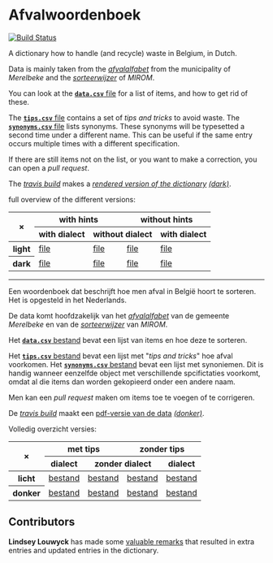 # Afvalwoordenboek

[![Build Status](https://travis-ci.com/hapytex/afvalwoordenboek.svg?branch=master)](https://travis-ci.com/hapytex/afvalwoordenboek)

A dictionary how to handle (and recycle) waste in Belgium, in Dutch.

Data is mainly taken from the [*afvalalfabet*](https://www.merelbeke.be/sites/default/files/bijlage/Afvalalfabet.pdf) from the municipality of *Merelbeke* and the [*sorteerwijzer*](https://www.mirom.be/sorteerwijzer) of *MIROM*.

You can look at the [**`data.csv`** file](data/data.csv) for a list of
items, and how to get rid of these.

The [**`tips.csv`** file](data/tips.csv) contains a set of *tips and tricks* to avoid
waste. The [**`synonyms.csv`** file](data/synonyms.csv) lists synonyms. These
synonyms will be typesetted a second time under a different name. This can be
useful if the same entry occurs multiple times with a different specification.

If there are still items not on the list, or you want to make a correction, you
can open a *pull request*.

The [*travis build*](travis-ci.com/github/hapytex/afvalwoordenboek) makes a [*rendered version of the dictionary*](https://hapytex.github.io/afvalwoordenboek/afvalwoordenboek_light.pdf) [*(dark)*](https://hapytex.github.io/afvalwoordenboek/afvalwoordenboek_dark.pdf).

full overview of the different versions:
<table>
<thead>
  <tr>
    <th rowspan="2">&times;</th>
    <th colspan="2">with hints</th>
    <th colspan="2">without hints</th>
  </tr>
  <tr>
    <th>with dialect</th>
    <th colspan="2">without dialect</th>
    <th>with dialect</th>
  </tr>
</thead>
<tbody>
  <tr>
    <th>light</th>
    <td><a href="https://hapytex.github.io/afvalwoordenboek/afvalwoordenboek_light.pdf">file</a></td>
    <td><a href="https://hapytex.github.io/afvalwoordenboek/afvalwoordenboek_light_no-dialect.pdf">file</a></td>
    <td><a href="https://hapytex.github.io/afvalwoordenboek/afvalwoordenboek_light_no-tips_no-dialect.pdf">file</a></td>
    <td><a href="https://hapytex.github.io/afvalwoordenboek/afvalwoordenboek_light_no-tips.pdf">file</a></td>
  </tr>
  <tr>
    <th>dark</th>
    <td><a href="https://hapytex.github.io/afvalwoordenboek/afvalwoordenboek_dark.pdf">file</a></td>
    <td><a href="https://hapytex.github.io/afvalwoordenboek/afvalwoordenboek_dark_no-dialect.pdf">file</a></td>
    <td><a href="https://hapytex.github.io/afvalwoordenboek/afvalwoordenboek_dark_no-tips_no-dialect.pdf">file</a></td>
    <td><a href="https://hapytex.github.io/afvalwoordenboek/afvalwoordenboek_dark_no-tips.pdf">file</a></td>
  </tr>
</tbody>
</table>


---

Een woordenboek dat beschrijft hoe men afval in België hoort te sorteren. Het is
opgesteld in het Nederlands.

De data komt hoofdzakelijk van het [*afvalalfabet*](https://www.merelbeke.be/sites/default/files/bijlage/Afvalalfabet.pdf) van de gemeente *Merelbeke* en van de [*sorteerwijzer*](https://www.mirom.be/sorteerwijzer) van *MIROM*.

Het [**`data.csv`** bestand](data/data.csv) bevat een lijst van items en hoe
deze te sorteren.

Het [**`tips.csv`** bestand](data/tips.csv) bevat een lijst met "*tips and
tricks*" hoe afval voorkomen. Het [**`synonyms.csv`** bestand](data/synonyms.csv) bevat
een lijst met synoniemen. Dit is handig wanneer eenzelfde object met
verschillende spcifictaties voorkomt, omdat al die items dan worden gekopieerd
onder een andere naam.

Men kan een *pull request* maken om items toe te voegen of te corrigeren.

De [*travis build*](travis-ci.com/github/hapytex/afvalwoordenboek) maakt een [pdf-versie van de data](https://hapytex.github.io/afvalwoordenboek/afvalwoordenboek_light.pdf) [*(donker)*](https://hapytex.github.io/afvalwoordenboek/afvalwoordenboek_dark.pdf).

Volledig overzicht versies:

<table>
<thead>
  <tr>
    <th rowspan="2">&times;</th>
    <th colspan="2">met tips</th>
    <th colspan="2">zonder tips</th>
  </tr>
  <tr>
    <th>dialect</th>
    <th colspan="2">zonder dialect</th>
    <th>dialect</th>
  </tr>
</thead>
<tbody>
  <tr>
    <th>licht</th>
    <td><a href="https://hapytex.github.io/afvalwoordenboek/afvalwoordenboek_light.pdf">bestand</a></td>
    <td><a href="https://hapytex.github.io/afvalwoordenboek/afvalwoordenboek_light_no-dialect.pdf">bestand</a></td>
    <td><a href="https://hapytex.github.io/afvalwoordenboek/afvalwoordenboek_light_no-tips_no-dialect.pdf">bestand</a></td>
    <td><a href="https://hapytex.github.io/afvalwoordenboek/afvalwoordenboek_light_no-tips.pdf">bestand</a></td>
  </tr>
  <tr>
    <th>donker</th>
    <td><a href="https://hapytex.github.io/afvalwoordenboek/afvalwoordenboek_dark.pdf">bestand</a></td>
    <td><a href="https://hapytex.github.io/afvalwoordenboek/afvalwoordenboek_dark_no-dialect.pdf">bestand</a></td>
    <td><a href="https://hapytex.github.io/afvalwoordenboek/afvalwoordenboek_dark_no-tips_no-dialect.pdf">bestand</a></td>
    <td><a href="https://hapytex.github.io/afvalwoordenboek/afvalwoordenboek_dark_no-tips.pdf">bestand</a></td>
  </tr>
</tbody>
</table>

## Contributors

**Lindsey Louwyck** has made some [valuable remarks](https://github.com/hapytex/afvalwoordenboek/issues/1)
that resulted in extra entries and updated entries in the dictionary.
